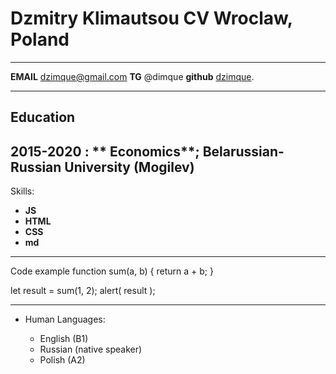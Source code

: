 **Dzmitry Klimautsou CV**
Wroclaw, Poland
============

-------------------     ----------------------------
**EMAIL**                   dzimque@gmail.com
**TG**                                @dimque
**github**                           [dzimque](https://dzimque.github.io/rsschool-cv/cv).
-------------------     ----------------------------

Education
---------

2015-2020
:   ** Economics**; Belarussian-Russian University (Mogilev)
----------------------------------------
Skills:
* **JS**
* **HTML**
* **CSS**
* **md**  
----------------------------------------
Code example
function sum(a, b) {
  return a + b;
}

let result = sum(1, 2);
alert( result );


----------------------------------------
* Human Languages:

     * English (B1)
     * Russian (native speaker)
     * Polish (A2)

